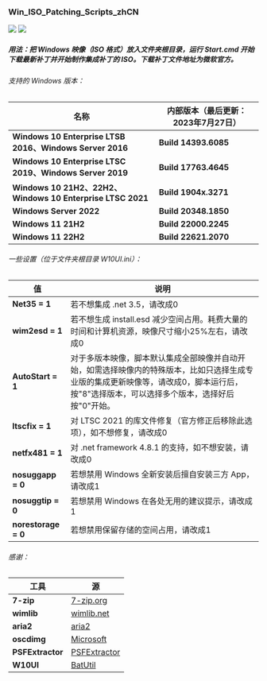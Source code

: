 ### Win_ISO_Patching_Scripts_zhCN

<a href="https://github.com/adavak/Win_ISO_Patching_Scripts_zhCN/releases/latest"><img src="https://img.shields.io/github/v/release/adavak/Win_ISO_Patching_Scripts_zhCN"></a>
<a href="https://github.com/adavak/Win_ISO_Patching_Scripts_zhCN/releases/latest"><img src="https://img.shields.io/github/release-date-pre/adavak/Win_ISO_Patching_Scripts_zhCN"></a>

##### 用法：把 Windows 映像（ISO 格式）放入文件夹根目录，运行 Start.cmd 开始下载最新补丁并开始制作集成补丁的 ISO。下载补丁文件地址为微软官方。

###### 支持的 Windows 版本：

|名称|内部版本（最后更新：2023年7月27日）|
|---|---|
|**Windows 10 Enterprise LTSB 2016、Windows Server 2016**|**Build 14393.6085**|
|**Windows 10 Enterprise LTSC 2019、Windows Server 2019**|**Build 17763.4645**|
|**Windows 10 21H2、22H2、Windows 10 Enterprise LTSC 2021**|**Build 1904x.3271**|
|**Windows Server 2022**|**Build 20348.1850**|
|**Windows 11 21H2**|**Build 22000.2245**|
|**Windows 11 22H2**|**Build 22621.2070**|

###### 一些设置（位于文件夹根目录 W10UI.ini）：
|值|说明|
|---|---|
|**Net35 = 1**|若不想集成 .net 3.5，请改成0|
|**wim2esd = 1**|若不想生成 install.esd 减少空间占用。耗费大量的时间和计算机资源，映像尺寸缩小25%左右，请改成0|
|**AutoStart = 1**|对于多版本映像，脚本默认集成全部映像并自动开始，如需选择映像内的特殊版本，比如只选择生成专业版的集成更新映像等，请改成0，脚本运行后，按"8"选择版本，可以选择多个版本，选择好后按"0"开始。|
|**ltscfix = 1**|对 LTSC 2021 的库文件修复（官方修正后移除此选项），如不想修复，请改成0|
|**netfx481 = 1**|对 .net framework 4.8.1 的支持，如不想安装，请改成0|
|**nosuggapp = 0**|若想禁用 Windows 全新安装后擅自安装三方 App，请改成1|
|**nosuggtip = 0**|若想禁用 Windows 在各处无用的建议提示，请改成1|
|**norestorage = 0**|若想禁用保留存储的空间占用，请改成1|

###### 感谢：
|工具|源|
|---|---|
|**7-zip**|[7-zip.org](https://www.7-zip.org)|
|**wimlib**|[wimlib.net](https://wimlib.net)|
|**aria2**|[aria2](https://github.com/aria2/aria2)|
|**oscdimg**|[Microsoft](https://learn.microsoft.com/en-us/windows-hardware/manufacture/desktop/oscdimg-command-line-options)|
|**PSFExtractor**|[PSFExtractor](https://github.com/Secant1006/PSFExtractor)|
|**W10UI**|[BatUtil](https://github.com/abbodi1406/BatUtil)|
